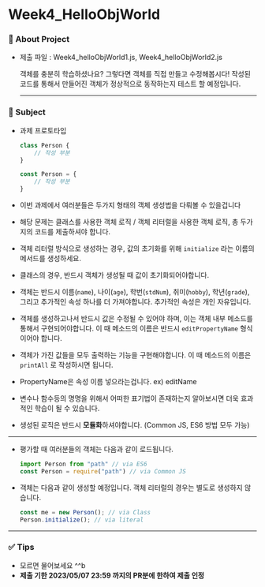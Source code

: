 # Week4_HelloObjWorld

### 📝 About Project
- 제출 파일 : Week4_helloObjWorld1.js, Week4_helloObjWorld2.js

  객체를 충분히 학습하셨나요? 그렇다면 객체를 직접 만들고 수정해봅시다!
  작성된 코드를 통해서 만들어진 객체가 정상적으로 동작하는지 테스트 할 예정입니다.

  ---

### 🚀 Subject

- 과제 프로토타입

    ```js
    class Person {
        // 작성 부분
    }
    ```
  ```js
  const Person = {
      // 작성 부분
  }
  ```

- 이번 과제에서 여러분들은 두가지 형태의 객체 생성법을 다뤄볼 수 있을겁니다
- 해당 문제는 클래스를 사용한 객체 로직 / 객체 리터럴을 사용한 객체 로직, 총 두가지의 코드를 제출하셔야 합니다.
- 객체 리터럴 방식으로 생성하는 경우, 값의 초기화를 위해 `initialize` 라는 이름의 메서드를 생성하세요.
- 클래스의 경우, 반드시 객체가 생성될 때 값이 초기화되어야합니다.
- 객체는 반드시 이름(`name`), 나이(`age`), 학번(`stdNum`), 취미(`hobby`), 학년(`grade`), 그리고 추가적인 속성 하나를 더 가져야합니다. 추가적인 속성은 개인 자유입니다.
- 객체를 생성하고나서 반드시 값은 수정될 수 있어야 하며, 이는 객체 내부 메소드를 통해서 구현되어야합니다. 이 때 메소드의 이름은 반드시 `editPropertyName` 형식이어야 합니다.
- 객체가 가진 값들을 모두 출력하는 기능을 구현해야합니다. 이 때 메소드의 이름은 `printAll` 로 작성하시면 됩니다.
- PropertyName은 속성 이름 넣으라는겁니다. ex) editName
- 변수나 함수등의 명명을 위해서 어떠한 표기법이 존재하는지 알아보시면 더욱 효과적인 학습이 될 수 있습니다.
- 생성된 로직은 반드시 **모듈화**하셔야합니다. (Common JS, ES6 방법 모두 가능)
---

- 평가할 때 여러분들의 객체는 다음과 같이 로드됩니다.

    ```js
    import Person from "path" // via ES6
    const Person = require("path") // via Common JS
    ```

- 객체는 다음과 같이 생성할 예정입니다. 객체 리터럴의 경우는 별도로 생성하지 않습니다.
   ```js
  const me = new Person(); // via Class
  Person.initialize(); // via literal
  ```

---

### ✅ Tips

- 모르면 물어보세요 ^^b
- **제출 기한 2023/05/07 23:59 까지의 PR분에 한하여 제출 인정**
